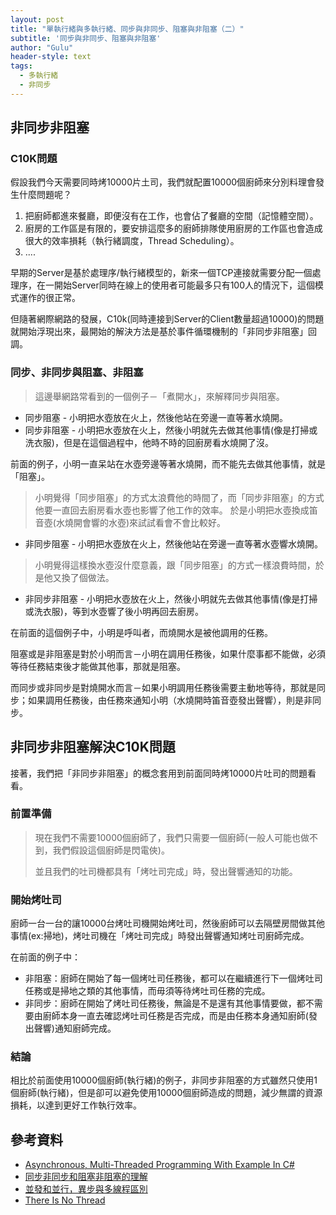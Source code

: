 ```yaml
---
layout: post
title: "單執行緒與多執行緒、同步與非同步、阻塞與非阻塞（二）"
subtitle: '同步與非同步、阻塞與非阻塞'
author: "Gulu"
header-style: text
tags:
  - 多執行緒
  - 非同步
---
```


## 非同步非阻塞
### C10K問題
假設我們今天需要同時烤10000片土司，我們就配置10000個廚師來分別料理會發生什麼問題呢？
1. 把廚師都進來餐廳，即便沒有在工作，也會佔了餐廳的空間（記憶體空間）。
2. 廚房的工作區是有限的，要安排這麼多的廚師排隊使用廚房的工作區也會造成很大的效率損耗（執行緒調度，Thread Scheduling）。
3. ....

早期的Server是基於處理序/執行緒模型的，新來一個TCP連接就需要分配一個處理序，在一開始Server同時在線上的使用者可能最多只有100人的情況下，這個模式運作的很正常。

但隨著網際網路的發展，C10k(同時連接到Server的Client數量超過10000)的問題就開始浮現出來，最開始的解決方法是基於事件循環機制的「非同步非阻塞」回調。

### 同步、非同步與阻塞、非阻塞
> 這邊舉網路常看到的一個例子－「煮開水」，來解釋同步與阻塞。
- 同步阻塞 - 小明把水壺放在火上，然後他站在旁邊一直等著水燒開。
- 同步非阻塞 - 小明把水壺放在火上，然後小明就先去做其他事情(像是打掃或洗衣服)，但是在這個過程中，他時不時的回廚房看水燒開了沒。

前面的例子，小明一直呆站在水壺旁邊等著水燒開，而不能先去做其他事情，就是「阻塞」。

> 小明覺得「同步阻塞」的方式太浪費他的時間了，而「同步非阻塞」的方式他要一直回去廚房看水壺也影響了他工作的效率。
> 於是小明把水壺換成笛音壺(水燒開會響的水壺)來試試看會不會比較好。

- 非同步阻塞 - 小明把水壺放在火上，然後他站在旁邊一直等著水壺響水燒開。

> 小明覺得這樣換水壺沒什麼意義，跟「同步阻塞」的方式一樣浪費時間，於是他又換了個做法。

- 非同步非阻塞 - 小明把水壺放在火上，然後小明就先去做其他事情(像是打掃或洗衣服)，等到水壺響了後小明再回去廚房。


在前面的這個例子中，小明是呼叫者，而燒開水是被他調用的任務。

阻塞或是非阻塞是對於小明而言－小明在調用任務後，如果什麼事都不能做，必須等待任務結束後才能做其他事，那就是阻塞。

而同步或非同步是對燒開水而言－如果小明調用任務後需要主動地等待，那就是同步；如果調用任務後，由任務來通知小明（水燒開時笛音壺發出聲響），則是非同步。

## 非同步非阻塞解決C10K問題
接著，我們把「非同步非阻塞」的概念套用到前面同時烤10000片吐司的問題看看。

### 前置準備
> 現在我們不需要10000個廚師了，我們只需要一個廚師(一般人可能也做不到，我們假設這個廚師是閃電俠)。
> 
>並且我們的吐司機都具有「烤吐司完成」時，發出聲響通知的功能。

### 開始烤吐司
廚師一台一台的讓10000台烤吐司機開始烤吐司，然後廚師可以去隔壁房間做其他事情(ex:掃地)，烤吐司機在「烤吐司完成」時發出聲響通知烤吐司廚師完成。

在前面的例子中：
- 非阻塞：廚師在開始了每一個烤吐司任務後，都可以在繼續進行下一個烤吐司任務或是掃地之類的其他事情，而毋須等待烤吐司任務的完成。
- 非同步：廚師在開始了烤吐司任務後，無論是不是還有其他事情要做，都不需要由廚師本身一直去確認烤吐司任務是否完成，而是由任務本身通知廚師(發出聲響)通知廚師完成。

### 結論
相比於前面使用10000個廚師(執行緒)的例子，非同步非阻塞的方式雖然只使用1個廚師(執行緒)，但是卻可以避免使用10000個廚師造成的問題，減少無謂的資源損耗，以達到更好工作執行效率。


## 參考資料
- [Asynchronous, Multi-Threaded Programming With Example In C#
](https://www.c-sharpcorner.com/blogs/asynchronous-multithreaded-programming-with-example-in-c-sharp)
- [同步非同步和阻塞非阻塞的理解
](https://codertw.com/%E7%A8%8B%E5%BC%8F%E8%AA%9E%E8%A8%80/88862/)
- [並發和並行，異步與多線程區別
](https://blog.csdn.net/woliuyunyicai/article/details/45165869)
- [There Is No Thread
](https://blog.stephencleary.com/2013/11/there-is-no-thread.html)
